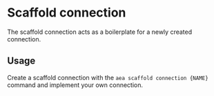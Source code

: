 # Scaffold connection

The scaffold connection acts as a boilerplate for a newly created connection.

## Usage

Create a scaffold connection with the `aea scaffold connection {NAME}` command and implement your own connection.

